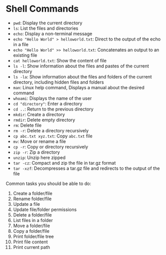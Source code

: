 # Shell Commands

- `pwd`: Display the current directory
- `ls`: List the files and directories
- `echo`: Display a non-terminal message
- `echo "Hello World" > helloworld.txt`: Direct to the output of the echo in a file
- `echo "Hello World" >> helloworld.txt`: Concatenates an output to an existing file
- `cat helloworld.txt`: Show the content of file
- `ls -l`: Show information about the files and pastes of the current directory
- `ls -la`: Show information about the files and folders of the current directory, including hidden files and folders
- `man`: Linux help command, Displays a manual about the desired command
- `whoami`: Displays the name of the user
- `cd "directory"`: Enter a directory
- `cd ..`: Return to the previous directory
- `mkdir`: Create a directory
- `rmdir`: Delete empty directory
- `rm`: Delete file
- `rm -r`: Delete a directory recursively
- `cp abc.txt xyz.txt`: Copy `abc.txt` file
- `mv`: Move or rename a file
- `cp -r`: Copy or directory recursively
- `zip -r`: Zip a directory
- `unzip`: Unzip here zipped
- `tar -cz`: Compact and zip the file in tar.gz format
- `tar -xzf`: Decompresses a tar.gz file and redirects to the output of the file

Common tasks you should be able to do:

1. Create a folder/file
2. Rename folder/file
3. Update a file
4. Update file/folder permissions
5. Delete a folder/file
6. List files in a folder
7. Move a folder/file
8. Copy a folder/file
9. Print folder/file tree
10. Print file content
11. Print current path